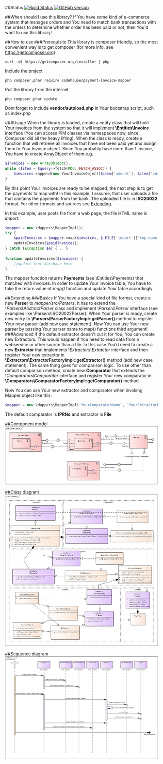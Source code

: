 ##Status
[![Build Status](https://travis-ci.org/Shmarkus/PIM.png)](https://travis-ci.org/Shmarkus/PIM)
[![GitHub version](https://img.shields.io/github/tag/shmarkus/pim.svg)](https://github.com/Shmarkus/PIM)

##When should I use this library?
If You have some kind of e-commerce system that manages orders and You need to match bank transactions with the orders
to determine whether order has been paid or not, then You'd want to use this library!

##How to use
###Prerequisite
This library is composer friendly, so the most convenient way is to get composer (for more info, see https://getcomposer.org)

    curl -sS https://getcomposer.org/installer | php

Include the project

    php composer.phar require codehouse/payment-invoice-mapper
    
Pull the library from the internet

    php composer.phar update
    
Dont forget to include **vendor/autoload.php** in Your bootstrap script, such as index.php

###Usage
When the library is loaded, create a entity class that will hold Your invoices from the system so that it will implement
**\Entities\Invoice** interface (You can access PIM classes via namespaces now, since Composer did all the heavy lifting).
When the class is ready, create a function that will retrieve all invoices that have not been paid yet and assign them
to Your Invoice object. Since You probably have more than 1 invoice, You have to create ArrayObject of them e.g.

```php
$invoices = new ArrayObject();
while ($item = $query->fetch(PDO::FETCH_ASSOC)) {
    $invoices->append(new YourInvoiceObject($item['amount'], $item['invoiceNo'], $item['orderNo'], $item['referenceNo']))
}
```
    
By this point Your invoices are ready to be mapped, the next step is to get the payments to map with! In this example,
I assume, that user uploads a file that contains the payments from the bank. The uploaded file is in **ISO20022** format.
For other formats and sources see [Extending](extending). 

In this example, user posts file from a web page, the file HTML name is *import*.

```php
$mapper = new \Mappers\MapperImpl();
try {
    $paidInvoices = $mapper->map($invoices, $_FILE['import']['tmp_name'], 'ISO20022');
    updateInvoices($paidInvoices);
} catch (Exception $e) { .. }

function updateInvoices($invoices) {
    //update Your database here
}
```

The mapper function returns **Payments** (see \Entities\Payments) that matched with invoices. In order to update Your invoice
table, You have to take the return value of *map()* function and update Your table accordingly

##Extending
###Basics
If You have a special kind of file format, create a new **Parser** to *mapper/src/Parsers*. It has to extend the 
*\Parsers\AbstractParser* class and implement *\Parsers\Parser* interface (see examples like \Parsers\ISO20022Parser).
When Your parser is ready, create new entry to **\Parsers\ParserFactoryImpl::getParser()** method to register Your new parser 
(add new case statement).
Now You can use Your new parser by passing Your parser name to map() functions third argument!
###Advanced
If the default extractor doesn't cut it for You, You can create new Extractors. This would happen if You need to read
data from a webservice or other source than a file. In this case You'd need to create a new **Extractor** that implements 
*\Extractors\Extractor* interface and then register Your new extractor in **\Extractors\ExtractorFactoryImpl::getExtractor()**
method (add new case statement).
The same thing goes for comparison logic. To use other than default comparison method, create new **Comparator** that
extends the *\Comparators\Comparator* interface and register Your new comparator in **\Comparators\ComparatorFactoryImpl::getComparator()** method

Now You can use Your new extractor and comparator when invoking Mapper object like this:

```php
$mapper = new \Mappers\MapperImpl('YourComparatorName', 'YourExtractorName');
```

The default comparator is **IPRNo** and extractor is **File**

##Component model
![Component diagram](https://github.com/Shmarkus/PIM/blob/master/doc/Components.png "Component diagram")

##Class diagram
![Class diagram](https://github.com/Shmarkus/PIM/blob/master/doc/System.png "Class diagram")

##Sequence diagram
![Sequence diagram](https://github.com/Shmarkus/PIM/blob/master/doc/Sequence.png "Sequence diagram")